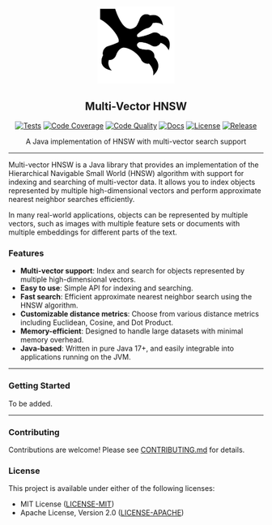 <div align="center">
  <picture>
    <img alt="Multi-Vector HNSW Logo" src="logo.svg" height="30%" width="30%">
  </picture>
<br>

<h2>Multi-Vector HNSW</h2>

[![Tests](https://img.shields.io/github/actions/workflow/status/habedi/multi-vector-hnsw/tests.yml?label=tests&style=flat&labelColor=282c34&color=4caf50&logo=github)](https://github.com/habedi/multi-vector-hnsw/actions/workflows/tests.yml)
[![Code Coverage](https://img.shields.io/codecov/c/github/habedi/multi-vector-hnsw?style=flat&labelColor=282c34&color=ffca28&logo=codecov)](https://codecov.io/gh/habedi/multi-vector-hnsw)
[![Code Quality](https://img.shields.io/codefactor/grade/github/habedi/multi-vector-hnsw?style=flat&labelColor=282c34&color=4caf50&logo=codefactor)](https://www.codefactor.io/repository/github/habedi/multi-vector-hnsw)
[![Docs](https://img.shields.io/badge/docs-latest-007ec6?style=flat&labelColor=282c34&logo=readthedocs)](docs)
[![License](https://img.shields.io/badge/license-MIT%2FApache--2.0-007ec6?style=flat&labelColor=282c34&logo=open-source-initiative)](https://github.com/habedi/multi-vector-hnsw)
[![Release](https://img.shields.io/github/release/habedi/multi-vector-hnsw.svg?style=flat&labelColor=282c34&color=f46623&logo=github)](https://github.com/habedi/multi-vector-hnsw/releases/latest)

A Java implementation of HNSW with multi-vector search support

</div>

---

Multi-vector HNSW is a Java library that provides an implementation of
the Hierarchical Navigable Small World (HNSW) algorithm with support for indexing and searching of multi-vector data.
It allows you to index objects represented by multiple high-dimensional vectors and perform approximate nearest neighbor searches efficiently.

In many real-world applications, objects can be represented by multiple vectors, such as images with multiple feature sets
or documents with multiple embeddings for different parts of the text.


### Features

- **Multi-vector support**: Index and search for objects represented by multiple high-dimensional vectors.
- **Easy to use**: Simple API for indexing and searching.
- **Fast search**: Efficient approximate nearest neighbor search using the HNSW algorithm.
- **Customizable distance metrics**: Choose from various distance metrics including Euclidean, Cosine, and Dot Product.
- **Memory-efficient**: Designed to handle large datasets with minimal memory overhead.
- **Java-based**: Written in pure Java 17+, and easily integrable into applications running on the JVM.

---

### Getting Started

To be added.

---

### Contributing

Contributions are welcome!
Please see [CONTRIBUTING.md](CONTRIBUTING.md) for details.

### License

This project is available under either of the following licenses:

* MIT License ([LICENSE-MIT](LICENSE-MIT))
* Apache License, Version 2.0 ([LICENSE-APACHE](LICENSE-APACHE))
